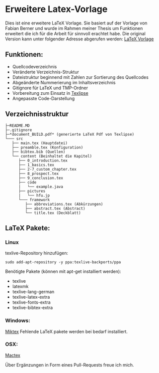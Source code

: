 # Erweitere Latex-Vorlage

Dies ist eine erweitere LaTeX Vorlage.
Sie basiert auf der Vorlage von Fabian Berner
und wurde im Rahmen meiner Thesis um Funktionen 
erweitert die ich für die Arbeit für sinnvoll erachtet habe.
Die original Version kann unter folgender Adresse abgerufen werden:
[LaTeX Vorlage](http://webuser.hs-furtwangen.de/~berner/wa.html)


## Funktionen:

+ Quellcodeverzeichnis
+ Veränderte Verzeichnis-Struktur
+ Dateistruktur beginnend mit Zahlen zur Sortierung des Quellcodes
+ Abgeänderte Nummerierung im Inhaltsverzeichnis
+ Gitignore für LaTeX und TMP-Ordner
+ Vorbereitung zum Einsatz in [Texlipse](http://texlipse.sourceforge.net/)
+ Angepasste Code-Darstellung

## Verzeichnisstruktur 

```
├─README.MD  
├─.gitignore  
├─*document_BUILD.pdf* (generierte LaTeX Pdf von Texlipse)  
└─── src  
   ├── main.tex (Hauptdatei)  
   ├── preamble.tex (Konfiguration)  
   ├── bibtex.bib (Quellen)  
   └── content (Beinhaltet die Kapitel)  
      ├── 0_introduction.tex  
      ├── 1_basics.tex  
      ├── 2-7_custom_chapter.tex  
      ├── 8_prospect.tex  
      ├── 9_conclusion.tex  
      ├── code  
      |   └── example.java  
      ├── pictures  
      |   └── hfu.jp  
      └─── framework  
         ├── abbreviations.tex (Abkürzungen)  
         ├── abstract.tex (Abstract)  
         └── title.tex (Deckblatt)  
```

## LaTeX Pakete:

### Linux 

texlive-Repository hinzufügen:

```sudo add-apt-repository -y ppa:texlive-backports/ppa```

Benötigte Pakete (können mit apt-get installiert werden):

+ texlive
+ latexmk
+ texlive-lang-german
+ texlive-latex-extra
+ texlive-fonts-extra
+ texlive-bibtex-extra

### Windows:

[Miktex](http://miktex.org/download)
Fehlende LaTeX pakete werden bei bedarf installiert.

### OSX: 
[Mactex](http://tug.org/mactex/)


Über Ergänzungen in Form eines Pull-Requests freue ich mich.
